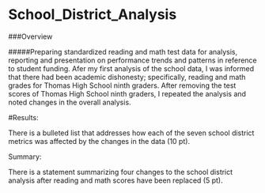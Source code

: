 # School_District_Analysis


###Overview


#####Preparing standardized reading and math test data for analysis, reporting and presentation on performance trends and patterns in reference to student funding.  Afer my first analysis of the school data, I was informed that there had been academic dishonesty; specifically, reading and math grades for Thomas High School ninth graders. After removing the test scores of Thomas High School ninth graders, I repeated the analysis and noted changes in the overall analysis. 

#Results:

There is a bulleted list that addresses how each of the seven school district metrics was affected by the changes in the data (10 pt).


Summary:

There is a statement summarizing four changes to the school district analysis after reading and math scores have been replaced (5 pt).
